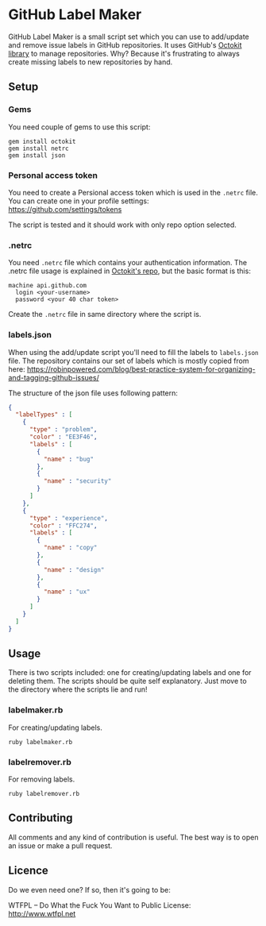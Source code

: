 # GitHub Label Maker

GitHub Label Maker is a small script set which you can use to add/update and remove issue labels in GitHub repositories. It uses GitHub's [Octokit library](https://github.com/octokit/octokit.rb) to manage repositories. Why? Because it's frustrating to always create missing labels to new repositories by hand.

## Setup

### Gems

You need couple of gems to use this script:

```
gem install octokit
gem install netrc
gem install json
```

### Personal access token

You need to create a Persional access token which is used in the ```.netrc``` file. You can create one in your profile settings: https://github.com/settings/tokens

The script is tested and it should work with only repo option selected.

### .netrc

You need ```.netrc``` file  which contains your authentication information. The .netrc file usage is explained in [Octokit's repo](https://github.com/octokit/octokit.rb#using-a-netrc-file), but the basic format is this:

```
machine api.github.com
  login <your-username>
  password <your 40 char token>
```
Create the ```.netrc``` file in same directory where the script is.

### labels.json

When using the add/update script you'll need to fill the labels to ```labels.json``` file. The repository contains our set of labels which is mostly copied from here: https://robinpowered.com/blog/best-practice-system-for-organizing-and-tagging-github-issues/

The structure of the json file uses following pattern:

```json
{
  "labelTypes" : [
    {
      "type" : "problem",
      "color" : "EE3F46",
      "labels" : [
        {
          "name" : "bug"
        },
        {
          "name" : "security"
        }
      ]
    },
    {
      "type" : "experience",
      "color" : "FFC274",
      "labels" : [
        {
          "name" : "copy"
        },
        {
          "name" : "design"
        },
        {
          "name" : "ux"
        }
      ]
    }
  ]
}
```

## Usage

There is two scripts included: one for creating/updating labels and one for deleting them. The scripts should be quite self explanatory. Just move to the directory where the scripts lie and run!

### labelmaker.rb

For creating/updating labels.
```
ruby labelmaker.rb
```

### labelremover.rb

For removing labels.
```
ruby labelremover.rb
```

## Contributing

All comments and any kind of contribution is useful. The best way is to open an issue or make a pull request.

## Licence

Do we even need one? If so, then it's going to be:

WTFPL – Do What the Fuck You Want to Public License: http://www.wtfpl.net
